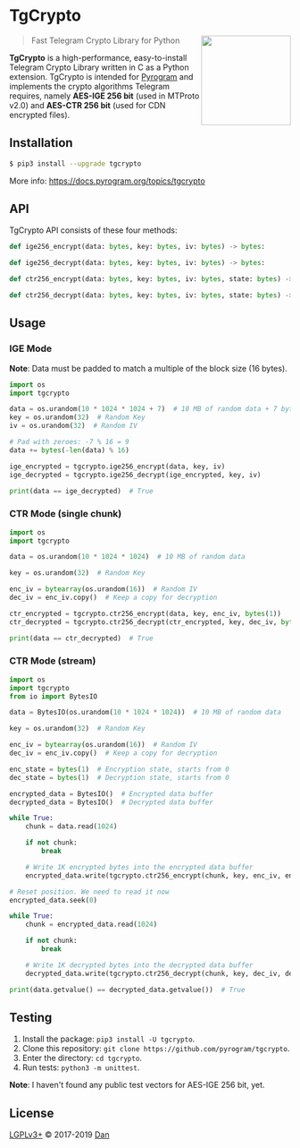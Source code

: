 # TgCrypto

<img src="https://i.imgur.com/JyxrStE.png" width="160" align="right">

> Fast Telegram Crypto Library for Python

**TgCrypto** is a high-performance, easy-to-install Telegram Crypto Library written in C as a Python extension.
TgCrypto is intended for [Pyrogram](//github.com/pyrogram/pyrogram) and implements the crypto algorithms Telegram
requires, namely **AES-IGE 256 bit** (used in MTProto v2.0) and **AES-CTR 256 bit** (used for CDN encrypted files).

## Installation

``` bash
$ pip3 install --upgrade tgcrypto
```

More info: https://docs.pyrogram.org/topics/tgcrypto

## API

TgCrypto API consists of these four methods:

```python
def ige256_encrypt(data: bytes, key: bytes, iv: bytes) -> bytes:

def ige256_decrypt(data: bytes, key: bytes, iv: bytes) -> bytes:

def ctr256_encrypt(data: bytes, key: bytes, iv: bytes, state: bytes) -> bytes:

def ctr256_decrypt(data: bytes, key: bytes, iv: bytes, state: bytes) -> bytes:
```

## Usage

### IGE Mode

**Note**: Data must be padded to match a multiple of the block size (16 bytes).

``` python
import os
import tgcrypto

data = os.urandom(10 * 1024 * 1024 + 7)  # 10 MB of random data + 7 bytes to show padding
key = os.urandom(32)  # Random Key
iv = os.urandom(32)  # Random IV

# Pad with zeroes: -7 % 16 = 9
data += bytes(-len(data) % 16)

ige_encrypted = tgcrypto.ige256_encrypt(data, key, iv)
ige_decrypted = tgcrypto.ige256_decrypt(ige_encrypted, key, iv)

print(data == ige_decrypted)  # True
```
    
### CTR Mode (single chunk)

``` python
import os
import tgcrypto

data = os.urandom(10 * 1024 * 1024)  # 10 MB of random data

key = os.urandom(32)  # Random Key

enc_iv = bytearray(os.urandom(16))  # Random IV
dec_iv = enc_iv.copy()  # Keep a copy for decryption

ctr_encrypted = tgcrypto.ctr256_encrypt(data, key, enc_iv, bytes(1))
ctr_decrypted = tgcrypto.ctr256_decrypt(ctr_encrypted, key, dec_iv, bytes(1))

print(data == ctr_decrypted)  # True
```

### CTR Mode (stream)

``` python
import os
import tgcrypto
from io import BytesIO

data = BytesIO(os.urandom(10 * 1024 * 1024))  # 10 MB of random data

key = os.urandom(32)  # Random Key

enc_iv = bytearray(os.urandom(16))  # Random IV
dec_iv = enc_iv.copy()  # Keep a copy for decryption

enc_state = bytes(1)  # Encryption state, starts from 0
dec_state = bytes(1)  # Decryption state, starts from 0

encrypted_data = BytesIO()  # Encrypted data buffer
decrypted_data = BytesIO()  # Decrypted data buffer

while True:
    chunk = data.read(1024)

    if not chunk:
        break

    # Write 1K encrypted bytes into the encrypted data buffer
    encrypted_data.write(tgcrypto.ctr256_encrypt(chunk, key, enc_iv, enc_state))

# Reset position. We need to read it now
encrypted_data.seek(0)

while True:
    chunk = encrypted_data.read(1024)

    if not chunk:
        break

    # Write 1K decrypted bytes into the decrypted data buffer
    decrypted_data.write(tgcrypto.ctr256_decrypt(chunk, key, dec_iv, dec_state))

print(data.getvalue() == decrypted_data.getvalue())  # True
```

## Testing

1. Install the package: `pip3 install -U tgcrypto`.
2. Clone this repository: `git clone https://github.com/pyrogram/tgcrypto`.
3. Enter the directory: `cd tgcrypto`.
4. Run tests: `python3 -m unittest`.

**Note**: I haven't found any public test vectors for AES-IGE 256 bit, yet.

## License

[LGPLv3+](COPYING.lesser) © 2017-2019 [Dan](https://github.com/delivrance)
